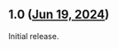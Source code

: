 ## 1.0 ([Jun 19, 2024](https://github.com/ramensoftware/windhawk-mods/blob/0372b9ba0a24d011c0862fc15e9530f58d9e36d9/mods/win7-dwm-disable.wh.cpp))

Initial release.
